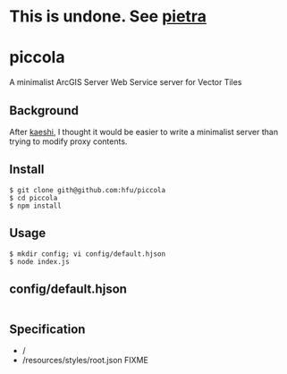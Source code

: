 # This is undone. See [pietra](https://github.com/hfu/pietra)
# piccola
A minimalist ArcGIS Server Web Service server for Vector Tiles

## Background
After [kaeshi](), I thought it would be easier to write a minimalist server than trying to modify proxy contents. 

## Install
```console
$ git clone gith@github.com:hfu/piccola
$ cd piccola
$ npm install
```

## Usage
```console
$ mkdir config; vi config/default.hjson
$ node index.js
```

## config/default.hjson
```
```

## Specification
- / 
- /resources/styles/root.json
FIXME
